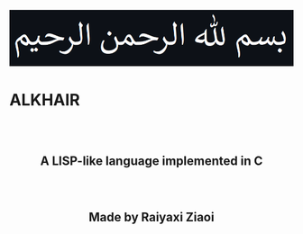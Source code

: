 <img src="https://raw.githubusercontent.com/Raiyaxi-Ziaoi/Resources/main/bismillah.png?token=GHSAT0AAAAAABXCMKG533RUMQ4V6F5TPBJWYYH3CRQ"></img>

# ALKHAIR

<div align="center"><h2><br/><br/>
A LISP-like language implemented in C<br/><br/>
</a><br/><br/>Made by Raiyaxi Ziaoi
</h2></div>
<br/>